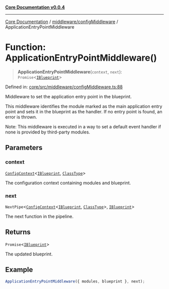 [**Core Documentation v0.0.4**](../../../README.md)

***

[Core Documentation](../../../modules.md) / [middleware/configMiddleware](../README.md) / ApplicationEntryPointMiddleware

# Function: ApplicationEntryPointMiddleware()

> **ApplicationEntryPointMiddleware**(`context`, `next`): `Promise`\<[`IBlueprint`](../../../declarations/type-aliases/IBlueprint.md)\>

Defined in: [core/src/middleware/configMiddleware.ts:88](https://github.com/stonemjs/core/blob/e4675fc5d1a8e120fdb4d54e226a2496fdda3681/src/middleware/configMiddleware.ts#L88)

Middleware to set the application entry point in the blueprint.

This middleware identifies the module marked as the main application entry point and sets it in the
blueprint as the handler. If no entry point is found, an error is thrown.

Note: This middleware is executed in a way to set a default event handler 
if none is provided by third-party modules.

## Parameters

### context

[`ConfigContext`](../../../declarations/interfaces/ConfigContext.md)\<[`IBlueprint`](../../../declarations/type-aliases/IBlueprint.md), [`ClassType`](../../../declarations/type-aliases/ClassType.md)\>

The configuration context containing modules and blueprint.

### next

`NextPipe`\<[`ConfigContext`](../../../declarations/interfaces/ConfigContext.md)\<[`IBlueprint`](../../../declarations/type-aliases/IBlueprint.md), [`ClassType`](../../../declarations/type-aliases/ClassType.md)\>, [`IBlueprint`](../../../declarations/type-aliases/IBlueprint.md)\>

The next function in the pipeline.

## Returns

`Promise`\<[`IBlueprint`](../../../declarations/type-aliases/IBlueprint.md)\>

The updated blueprint.

## Example

```typescript
ApplicationEntryPointMiddleware({ modules, blueprint }, next);
```
